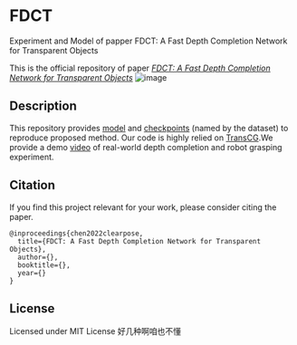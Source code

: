 # FDCT
Experiment and Model of papper FDCT: A Fast Depth Completion Network for Transparent Objects

This is the official repository of paper [*FDCT: A Fast Depth Completion Network for Transparent Objects*](https://arxiv.com) 
![image](https://user-images.githubusercontent.com/58378560/193756896-66ae57d8-41eb-4f4d-b569-be9d0c7fffac.png)
## Description
This repository provides [model]() and [checkpoints](https://drive.google.com/drive/folders/1ah__MwOieGXx2t7dOAc2LsDxfGVLAxXh?usp=sharing) (named by the dataset) to reproduce proposed method. Our code is highly relied on [TransCG](https://github.com/Galaxies99/TransCG).We provide a demo [video](https://www.youtube.com/not-up-load-yet) of real-world depth completion and robot grasping experiment.


## Citation

If you find this project relevant for your work, please consider citing the paper.

```
@inproceedings{chen2022clearpose,
  title={FDCT: A Fast Depth Completion Network for Transparent Objects},
  author={},
  booktitle={},
  year={}
}
```

## License

Licensed under MIT License 好几种啊咱也不懂

